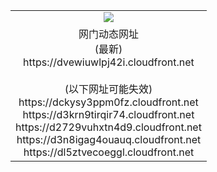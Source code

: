 ﻿<table>
  <tr></tr>
  <tr><td colspan=2 align=center><img src="https://dvewiuwlpj42i.cloudfront.net/Up/oGate.jpg" /></td></tr>
  <tr><td colspan=2 align=center>网门动态网址<br/>(最新)
<br>https://dvewiuwlpj42i.cloudfront.net
<br/><br/>(以下网址可能失效)
<br>https://dckysy3ppm0fz.cloudfront.net
<br>https://d3krn9tirqir74.cloudfront.net
<br>https://d2729vuhxtn4d9.cloudfront.net
<br>https://d3n8igag4ouauq.cloudfront.net
<br>https://dl5ztvecoeggl.cloudfront.net
    </td>
  </tr>
</table>

